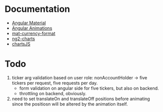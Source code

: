 
# Documentation

- [Angular Material](https://material.angular.io/) <br>
- [Angular Animations](https://angular.io/guide/animations)<br>
- [mat-currency-format](https://www.npmjs.com/package/mat-currency-format)<br>
- [ng2-charts](https://valor-software.com/ng2-charts/)<br>
- [chartsJS](https://www.chartjs.org/docs/latest/)<br>

# Todo

1. ticker arg validation based on user role: nonAccountHolder -> five tickers per request, five requests per day.
    - form validation on angular side for five tickers, but also on backend.
    - throttling on backend, obviously.
2. need to set translateOn and translateOff positions before animating since the positiosn will be altered by the animation itself. 